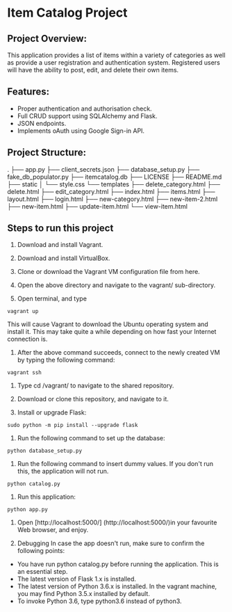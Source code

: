 # Item Catalog Project
## Project Overview:
This application provides a list of items within a variety of categories as well as provide a user registration and authentication system. Registered users will have the ability to post, edit, and delete their own items.

## Features:
* Proper authentication and authorisation check.
* Full CRUD support using SQLAlchemy and Flask.
* JSON endpoints.
* Implements oAuth using Google Sign-in API.

## Project Structure:
.
├── app.py
├── client_secrets.json
├── database_setup.py
├── fake_db_populator.py
├── itemcatalog.db
├── LICENSE
├── README.md
├── static
│   └── style.css
└── templates
    ├── delete_category.html
    ├── delete.html
    ├── edit_category.html
    ├── index.html
    ├── items.html
    ├── layout.html
    ├── login.html
    ├── new-category.html
    ├── new-item-2.html
    ├── new-item.html
    ├── update-item.html
    └── view-item.html

## Steps to run this project
1. Download and install Vagrant.

1. Download and install VirtualBox.

1. Clone or download the Vagrant VM configuration file from here.

1. Open the above directory and navigate to the vagrant/ sub-directory.

1. Open terminal, and type

```vagrant up```

This will cause Vagrant to download the Ubuntu operating system and install it. This may take quite a while depending on how fast your Internet connection is.

1. After the above command succeeds, connect to the newly created VM by typing the following command:

```vagrant ssh```

1. Type cd /vagrant/ to navigate to the shared repository.

1. Download or clone this repository, and navigate to it.

1. Install or upgrade Flask:

```sudo python -m pip install --upgrade flask```

1. Run the following command to set up the database:

```python database_setup.py```

1. Run the following command to insert dummy values. If you don't run this, the application will not run.

```python catalog.py```

1. Run this application:

```python app.py```

1. Open [http://localhost:5000/] (http://localhost:5000/)in your favourite Web browser, and enjoy.

1. Debugging
In case the app doesn't run, make sure to confirm the following points:

* You have run python catalog.py before running the application. This is an essential step.
* The latest version of Flask 1.x is installed.
* The latest version of Python 3.6.x is installed. In the vagrant machine, you may find Python 3.5.x installed by default. 
* To invoke Python 3.6, type python3.6 instead of python3.
